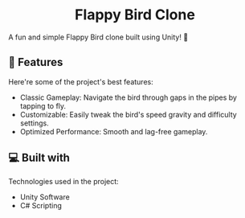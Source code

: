 <h1 align="center" id="title">Flappy Bird Clone</h1>


<p id="description">A fun and simple Flappy Bird clone built using Unity! 🚀</p>

<h2>🧐 Features</h2>

Here're some of the project's best features:

*   Classic Gameplay: Navigate the bird through gaps in the pipes by tapping to fly.
*   Customizable: Easily tweak the bird's speed gravity and difficulty settings.
*   Optimized Performance: Smooth and lag-free gameplay.
  
<h2>💻 Built with</h2>

Technologies used in the project:

*   Unity Software
*   C# Scripting

